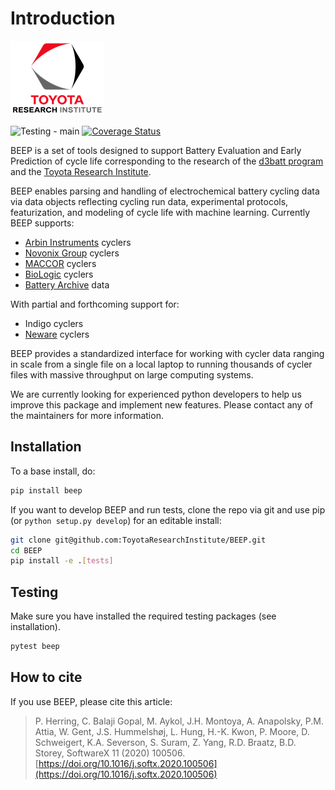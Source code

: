 # Introduction

![icon](static/tri_small.png)

![Testing - main](https://github.com/TRI-AMDD/beep/workflows/Testing%20-%20main/badge.svg)
[![Coverage Status](https://coveralls.io/repos/github/TRI-AMDD/beep/badge.svg?branch=master)](https://coveralls.io/github/TRI-AMDD/beep?branch=master)

BEEP is a set of tools designed to support Battery Evaluation and Early Prediction of cycle life corresponding to the research of the [d3batt program](https://d3batt.mit.edu/) and the [Toyota Research Institute](https://www.tri.global/our-work/energy-and-materials/?).


BEEP enables parsing and handling of electrochemical battery cycling data
via data objects reflecting cycling run data, experimental protocols,
featurization, and modeling of cycle life with machine learning.  Currently BEEP supports:

- [Arbin Instruments](https://www.arbin.com/) cyclers
- [Novonix Group](https://novonixgroup.com/) cyclers
- [MACCOR](http://www.maccor.com/) cyclers
- [BioLogic](https://www.biologic.net/product_category/battery-cyclers/) cyclers
- [Battery Archive](https://www.batteryarchive.org/) data

With partial and forthcoming support for:

- Indigo cyclers
- [Neware](https://newarebattery.com/) cyclers


BEEP provides a standardized interface for working with cycler data ranging in scale
from a single file on a local laptop to running thousands of cycler files with massive
throughput on large computing systems.


We are currently looking for experienced python developers to help us improve this package and implement new features.
Please contact any of the maintainers for more information.


## Installation
To a base install, do:

```bash
pip install beep
```

If you want to develop BEEP and run tests, clone the repo via git and use 
pip (or `python setup.py develop`)  for an editable install:

```bash
git clone git@github.com:ToyotaResearchInstitute/BEEP.git
cd BEEP
pip install -e .[tests]
```


## Testing
Make sure you have installed the required testing packages (see installation).

```bash
pytest beep
```


## How to cite
If you use BEEP, please cite this article:

> P. Herring, C. Balaji Gopal, M. Aykol, J.H. Montoya, A. Anapolsky, P.M. Attia, W. Gent, J.S. Hummelshøj, L. Hung, H.-K. Kwon, P. Moore, D. Schweigert, K.A. Severson, S. Suram, Z. Yang, R.D. Braatz, B.D. Storey, SoftwareX 11 (2020) 100506.
[https://doi.org/10.1016/j.softx.2020.100506](https://doi.org/10.1016/j.softx.2020.100506)

